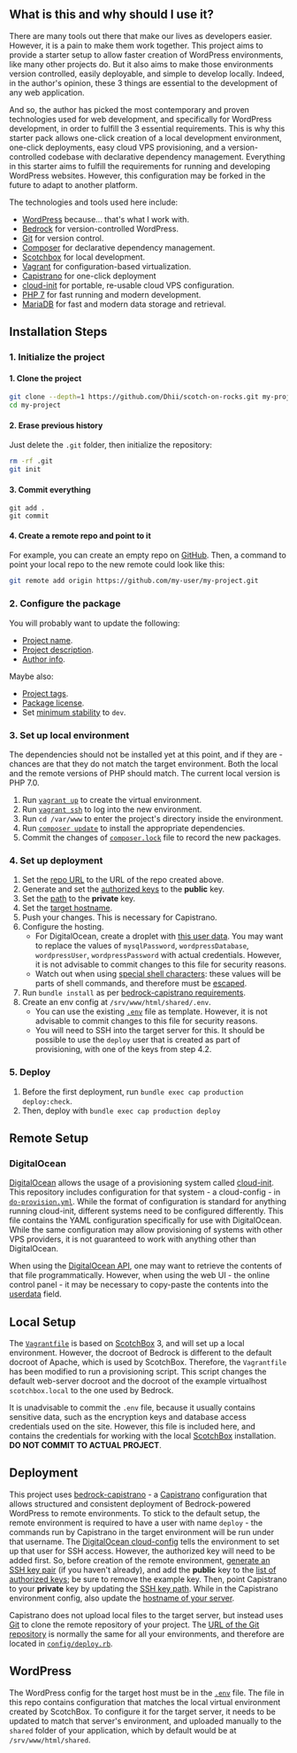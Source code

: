 ## What is this and why should I use it?
There are many tools out there that make our lives as developers easier. However, it is a pain to make them
work together. This project aims to provide a starter setup to allow faster creation of WordPress environments,
like many other projects do. But it also aims to make those environments version controlled, easily deployable,
and simple to develop locally. Indeed, in the author's opinion, these 3 things are essential to the development
of any web application.

And so, the author has picked the most contemporary and proven technologies used for web development,
and specifically for WordPress development, in order to fulfill the 3 essential requirements. This is why
this starter pack allows one-click creation of a local development environment, one-click deployments, easy
cloud VPS provisioning, and a version-controlled codebase with declarative dependency management. Everything
in this starter aims to fulfill the requirements for running and developing WordPress websites. However,
this configuration may be forked in the future to adapt to another platform.

The technologies and tools used here include:

- [WordPress][] because... that's what I work with.
- [Bedrock][] for version-controlled WordPress.
- [Git][] for version control.
- [Composer][] for declarative dependency management.
- [Scotchbox][] for local development.
- [Vagrant][] for configuration-based virtualization.
- [Capistrano][] for one-click deployment
- [cloud-init][] for portable, re-usable cloud VPS configuration.
- [PHP 7][] for fast running and modern development.
- [MariaDB][] for fast and modern data storage and retrieval.


## Installation Steps

### 1. Initialize the project

#### 1. **Clone the project**

```bash
git clone --depth=1 https://github.com/Dhii/scotch-on-rocks.git my-project
cd my-project
```

#### 2. Erase previous history
Just delete the `.git` folder, then initialize the repository:

```bash
rm -rf .git
git init
```

#### 3. Commit everything

```
git add .
git commit
```

#### 4. Create a remote repo and point to it

For example, you can create an empty repo on [GitHub][]. Then, a command to point
your local repo to the new remote could look like this:

```bash
git remote add origin https://github.com/my-user/my-project.git
```

### 2. Configure the package
You will probably want to update the following:

- [Project name][local\composer-package-name].
- [Project description][local\composer-package-description].
- [Author info][local\composer-author-info].

Maybe also:
- [Project tags][local\composer-keywords].
- [Package license][local\composer-package-license].
- Set [minimum stability][composer\config-minimum-stability] to `dev`.

### 3. Set up local environment
The dependencies should not be installed yet at this point, and if they are - chances are that they
do not match the target environment. Both the local and the remote versions of PHP should match.
The current local version is PHP 7.0.

1. Run [`vagrant up`][vagrant\command-up] to create the virtual environment.
2. Run [`vagrant ssh`][vagrant\command-ssh] to log into the new environment.
3. Run `cd /var/www` to enter the project's directory inside the environment.
4. Run [`composer update`][composer\command-update] to install the appropriate dependencies.
5. Commit the changes of [`composer.lock`][local\composer.lock] file to record the new packages.

### 4. Set up deployment

1. Set the [repo URL][local\repo-url] to the URL of the repo created above.
2. Generate and set the [authorized keys][local\deploy-authorized-keys] to the **public** key.
3. Set the [path][local\capistrano-ssh-key-path] to the **private** key.
4. Set the [target hostname][local\hostname].
5. Push your changes. This is necessary for Capistrano.
6. Configure the hosting.
    - For DigitalOcean, create a droplet with [this user data][local\do-provision.yml]. You may want to replace
    the values of `mysqlPassword`, `wordpressDatabase`, `wordpressUser`, `wordpressPassword` with actual credentials.
    However, it is not advisable to commit changes to this file for security reasons.
    - Watch out when using [special shell characters][shell\special-chars]: these values will be parts of
    shell commands, and therefore must be [escaped][shell\escaping-chars].
7. Run `bundle install` as per [bedrock-capistrano requirements][roots\bedrock-capistrano-requirements].
8. Create an env config at `/srv/www/html/shared/.env`.
    - You can use the existing [`.env`][local\.env] file as template. However, it is not advisable to commit
    changes to this file for security reasons.
    - You will need to SSH into the target server for this. It should be possible to use the `deploy` user
    that is created as part of provisioning, with one of the keys from step 4.2.

### 5. Deploy
1. Before the first deployment, run `bundle exec cap production deploy:check`.
2. Then, deploy with `bundle exec cap production deploy`


## Remote Setup

### DigitalOcean
[DigitalOcean][] allows the usage of a provisioning system called [cloud-init][]. This
repository includes configuration for that system - a cloud-config - in [`do-provision.yml`][local\do-provision.yml].
While the format of configuration is standard for anything running cloud-init, different systems need to be
configured differently. This file contains the YAML configuration specifically for use with DigitalOcean. While
the same configuration may allow provisioning of systems with other VPS providers, it is not guaranteed to work
with anything other than DigitalOcean.

When using the [DigitalOcean API][digitalocean\api], one may want to retrieve the contents of that file programmatically.
However, when using the web UI - the online control panel - it may be necessary to copy-paste the contents into the
[userdata][digitalocean\userdata] field.


## Local Setup
The [`Vagrantfile`][local\Vagrantfile] is based on [ScotchBox][] 3, and will set up a local environment.
However, the docroot of Bedrock is different to the default docroot of Apache, which
is used by ScotchBox. Therefore, the `Vagrantfile` has been modified to run a provisioning
script. This script changes the default web-server docroot and the docroot of the example
virtualhost `scotchbox.local` to the one used by Bedrock.

It is unadvisable to commit the `.env` file, because it usually contains sensitive data,
such as the encryption keys and database access credentials used on the site. However,
this file is included here, and contains the credentials for working with the local
[ScotchBox][] installation. **DO NOT COMMIT TO ACTUAL PROJECT**.

## Deployment
This project uses [bedrock-capistrano][roots\bedrock-capistrano] - a [Capistrano][] configuration that allows
structured and consistent deployment of Bedrock-powered WordPress to remote environments. To stick to the
default setup, the remote environment is required to have a user with name `deploy` - the commands
run by Capistrano in the target environment will be run under that username. The
[DigitalOcean cloud-config][local\do-provision.yml] tells the environment to set up that user for SSH access. However,
the authorized key will need to be added first. So, before creation of the remote environment, [generate an
SSH key pair][digitalocean\set-up-ssh-keys] (if you haven't already), and add the **public** key to the
[list of authorized keys][local\deploy-authorized-keys]; be sure to remove the example key. Then, point
Capistrano to your **private** key by updating the [SSH key path][local\capistrano-ssh-key-path]. While in the
Capistrano environment config, also update the [hostname of your server][local\hostname].

Capistrano does not upload local files to the target server, but instead uses [Git][] to clone the
remote repository of your project. The [URL of the Git repository][local\repo-url] is normally the same
for all your environments, and therefore are located in [`config/deploy.rb`][local\config/deploy.rb]. 

## WordPress
The WordPress config for the target host must be in the [`.env`][local\.env] file. The file in this repo
contains configuration that matches the local virtual environment created by ScotchBox. To configure it for the target
server, it needs to be updated to match that server's environment, and uploaded manually to the `shared` folder of
your application, which by default would be at `/srv/www/html/shared`.



[Bedrock]: https://roots.io/bedrock/
[ScotchBox]: https://box.scotch.io/
[cloud-init]: https://cloud-init.io/
[DigitalOcean]: https://www.digitalocean.com
[Capistrano]: http://capistranorb.com/
[Git]: https://git-scm.com/
[GitHub]: https://github.com/
[Composer]: https://getcomposer.org/
[PHP 7]: http://php.net/manual/en/migration70.new-features.php
[WordPress]: https://wordpress.org/
[MariaDB]: https://mariadb.org/about/
[Vagrant]: https://www.vagrantup.com/

[local\deploy-authorized-keys]: do-provision.yml#L9
[local\capistrano-ssh-key-path]: config/deploy/production.rb#L19
[local\hostname]: config/deploy/production.rb#L19
[local\repo-url]: config/deploy.rb#L2
[local\do-provision.yml]: do-provision.yml
[local\config/deploy.rb]: config/deploy.rb
[local\.env]: .env
[local\Vagrantfile]: Vagrantfile
[local\composer-package-name]: composer.json#L2
[local\composer-package-license]: composer.json#L4
[local\composer-package-description]: composer.json#L5
[local\composer-author-info]: composer.json#L7
[local\composer-keywords]: composer.json#L13
[local\composer.lock]: composer.lock
[digitalocean\userdata]: https://www.digitalocean.com/community/tutorials/an-introduction-to-droplet-metadata
[digitalocean\api]: https://developers.digitalocean.com/
[digitalocean\set-up-ssh-keys]: https://www.digitalocean.com/community/tutorials/how-to-set-up-ssh-keys--2
[roots\bedrock-capistrano]: https://github.com/roots/bedrock-capistrano
[roots\bedrock-capistrano-requirements]: https://github.com/roots/bedrock-capistrano#requirements
[shell\special-chars]: http://tldp.org/LDP/abs/html/special-chars.html
[shell\escaping-chars]: http://tldp.org/LDP/abs/html/escapingsection.html#ESCP
[composer\config-minimum-stability]: https://getcomposer.org/doc/04-schema.md#minimum-stability
[composer\command-update]: https://getcomposer.org/doc/03-cli.md#update
[vagrant\command-up]: https://www.vagrantup.com/docs/cli/up.html
[vagrant\command-ssh]: https://www.vagrantup.com/docs/cli/ssh.html
